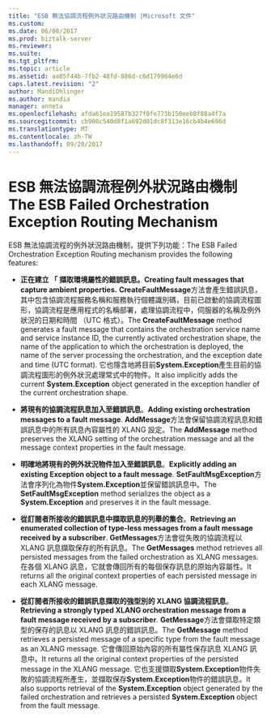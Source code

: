 ```yaml
---
title: "ESB 無法協調流程例外狀況路由機制 |Microsoft 文件"
ms.custom: 
ms.date: 06/08/2017
ms.prod: biztalk-server
ms.reviewer: 
ms.suite: 
ms.tgt_pltfrm: 
ms.topic: article
ms.assetid: aa05f44b-7fb2-48fd-886d-c6d179904e6d
caps.latest.revision: "2"
author: MandiOhlinger
ms.author: mandia
manager: anneta
ms.openlocfilehash: afda61ea19587b327f0fe773b150eeb8f88a4f7a
ms.sourcegitcommit: cb908c540d8f1a692d01dc8f313e16cb4b4e696d
ms.translationtype: MT
ms.contentlocale: zh-TW
ms.lasthandoff: 09/20/2017
---
```

# <a name="the-esb-failed-orchestration-exception-routing-mechanism"></a><span data-ttu-id="e37ff-102">ESB 無法協調流程例外狀況路由機制</span><span class="sxs-lookup"><span data-stu-id="e37ff-102">The ESB Failed Orchestration Exception Routing Mechanism</span></span>
<span data-ttu-id="e37ff-103">ESB 無法協調流程的例外狀況路由機制，提供下列功能：</span><span class="sxs-lookup"><span data-stu-id="e37ff-103">The ESB Failed Orchestration Exception Routing mechanism provides the following features:</span></span>  
  
-   <span data-ttu-id="e37ff-104">**正在建立 「 擷取環境屬性的錯誤訊息。**</span><span class="sxs-lookup"><span data-stu-id="e37ff-104">**Creating fault messages that capture ambient properties.**</span></span> <span data-ttu-id="e37ff-105">**CreateFaultMessage**方法會產生錯誤訊息，其中包含協調流程服務名稱和服務執行個體識別碼，目前已啟動的協調流程圖形，協調流程是應用程式的名稱部署，處理協調流程中，伺服器的名稱及例外狀況的日期和時間 （UTC 格式）。</span><span class="sxs-lookup"><span data-stu-id="e37ff-105">The **CreateFaultMessage** method generates a fault message that contains the orchestration service name and service instance ID, the currently activated orchestration shape, the name of the application to which the orchestration is deployed, the name of the server processing the orchestration, and the exception date and time (UTC format).</span></span> <span data-ttu-id="e37ff-106">它也隱含地將目前**System.Exception**產生目前的協調流程圖形的例外狀況處理常式中的物件。</span><span class="sxs-lookup"><span data-stu-id="e37ff-106">It also implicitly adds the current **System.Exception** object generated in the exception handler of the current orchestration shape.</span></span>  
  
-   <span data-ttu-id="e37ff-107">**將現有的協調流程訊息加入至錯誤訊息**。</span><span class="sxs-lookup"><span data-stu-id="e37ff-107">**Adding existing orchestration messages to a fault message**.</span></span> <span data-ttu-id="e37ff-108">**AddMessage**方法會保留協調流程訊息和錯誤訊息中的所有訊息內容屬性的 XLANG 設定。</span><span class="sxs-lookup"><span data-stu-id="e37ff-108">The **AddMessage** method preserves the XLANG setting of the orchestration message and all the message context properties in the fault message.</span></span>  
  
-   <span data-ttu-id="e37ff-109">**明確地將現有的例外狀況物件加入至錯誤訊息**。</span><span class="sxs-lookup"><span data-stu-id="e37ff-109">**Explicitly adding an existing Exception object to a fault message**.</span></span> <span data-ttu-id="e37ff-110">**SetFaultMsgException**方法會序列化為物件**System.Exception**並保留錯誤訊息中。</span><span class="sxs-lookup"><span data-stu-id="e37ff-110">The **SetFaultMsgException** method serializes the object as a **System.Exception** and preserves it in the fault message.</span></span>  
  
-   <span data-ttu-id="e37ff-111">**從訂閱者所接收的錯誤訊息中擷取訊息的列舉的集合**。</span><span class="sxs-lookup"><span data-stu-id="e37ff-111">**Retrieving an enumerated collection of type-less messages from a fault message received by a subscriber**.</span></span> <span data-ttu-id="e37ff-112">**GetMessages**方法會從失敗的協調流程以 XLANG 訊息擷取保存的所有訊息。</span><span class="sxs-lookup"><span data-stu-id="e37ff-112">The **GetMessages** method retrieves all persisted messages from the failed orchestration as XLANG messages.</span></span> <span data-ttu-id="e37ff-113">在各個 XLANG 訊息，它就會傳回所有的每個保存訊息的原始內容屬性。</span><span class="sxs-lookup"><span data-stu-id="e37ff-113">It returns all the original context properties of each persisted message in each XLANG message.</span></span>  
  
-   <span data-ttu-id="e37ff-114">**從訂閱者所接收的錯誤訊息擷取的強型別的 XLANG 協調流程訊息**。</span><span class="sxs-lookup"><span data-stu-id="e37ff-114">**Retrieving a strongly typed XLANG orchestration message from a fault message received by a subscriber**.</span></span> <span data-ttu-id="e37ff-115">**GetMessage**方法會擷取特定類型的保存的訊息以 XLANG 訊息的錯誤訊息。</span><span class="sxs-lookup"><span data-stu-id="e37ff-115">The **GetMessage** method retrieves a persisted message of a specific type from the fault message as an XLANG message.</span></span> <span data-ttu-id="e37ff-116">它會傳回原始內容的所有屬性保存訊息 XLANG 訊息中。</span><span class="sxs-lookup"><span data-stu-id="e37ff-116">It returns all the original context properties of the persisted message in the XLANG message.</span></span> <span data-ttu-id="e37ff-117">它也支援擷取**System.Exception**物件失敗的協調流程所產生，並擷取保存**System.Exception**物件的錯誤訊息。</span><span class="sxs-lookup"><span data-stu-id="e37ff-117">It also supports retrieval of the **System.Exception** object generated by the failed orchestration and retrieves a persisted **System.Exception** object from the fault message.</span></span>